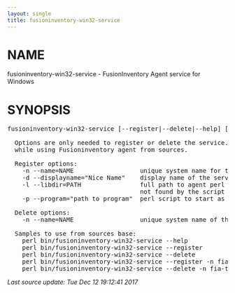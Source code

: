 ```yaml
---
layout: single
title: fusioninventory-win32-service
---
```

<style>
.post-content h2 { font-weight: bold ; margin: 1.5rem 0; }
.post-content h1:before { content: ''; }
.post-content h2:before { content: ''; }
.post-content h3:before { content: ''; }
</style>
<!-- begin man -->

# NAME

fusioninventory-win32-service - FusionInventory Agent service for Windows


# SYNOPSIS

<pre>fusioninventory-win32-service [--register|--delete|--help] [options]

  Options are only needed to register or delete the service. They are handy
  while using Fusioninventory agent from sources.

  Register options:
    -n --name=NAME                  unique system name for the service
    -d --displayname=&#34;Nice Name&#34;    display name of the service
    -l --libdir=PATH                full path to agent perl libraries use it if
                                    not found by the script
    -p --program=&#34;path to program&#34;  perl script to start as service

  Delete options:
    -n --name=NAME                  unique system name of the service to delete

  Samples to use from sources base:
    perl bin/fusioninventory-win32-service --help
    perl bin/fusioninventory-win32-service --register
    perl bin/fusioninventory-win32-service --delete
    perl bin/fusioninventory-win32-service --register -n fia-test -d &#34;[TEST] FIA Service&#34;
    perl bin/fusioninventory-win32-service --delete -n fia-test</pre>

<em class='post-meta'>Last source update: Tue Dec 12 19:12:41 2017</em>
<!-- end man -->
